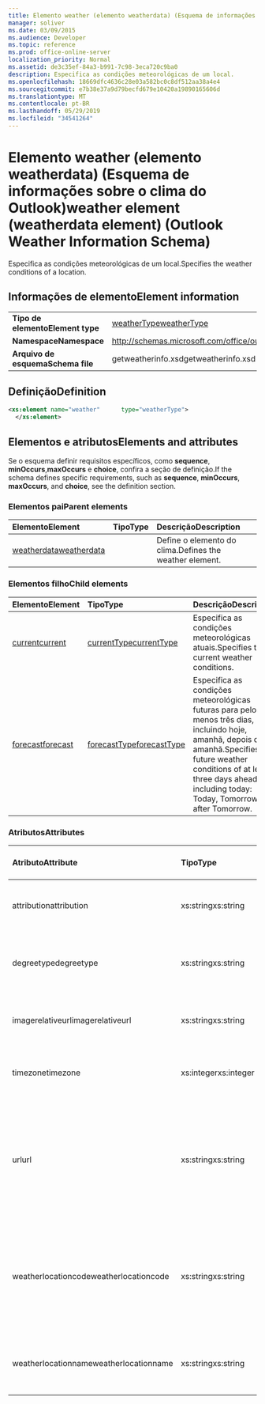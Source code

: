 ```yaml
---
title: Elemento weather (elemento weatherdata) (Esquema de informações sobre o clima do Outlook)
manager: soliver
ms.date: 03/09/2015
ms.audience: Developer
ms.topic: reference
ms.prod: office-online-server
localization_priority: Normal
ms.assetid: de3c35ef-84a3-b991-7c98-3eca720c9ba0
description: Especifica as condições meteorológicas de um local.
ms.openlocfilehash: 18669dfc4636c28e03a582bc0c8df512aa38a4e4
ms.sourcegitcommit: e7b38e37a9d79becfd679e10420a19890165606d
ms.translationtype: MT
ms.contentlocale: pt-BR
ms.lasthandoff: 05/29/2019
ms.locfileid: "34541264"
---
```

# <a name="weather-element-weatherdata-element-outlook-weather-information-schema"></a><span data-ttu-id="3df45-103">Elemento weather (elemento weatherdata) (Esquema de informações sobre o clima do Outlook)</span><span class="sxs-lookup"><span data-stu-id="3df45-103">weather element (weatherdata element) (Outlook Weather Information Schema)</span></span>

<span data-ttu-id="3df45-104">Especifica as condições meteorológicas de um local.</span><span class="sxs-lookup"><span data-stu-id="3df45-104">Specifies the weather conditions of a location.</span></span>
  
## <a name="element-information"></a><span data-ttu-id="3df45-105">Informações de elemento</span><span class="sxs-lookup"><span data-stu-id="3df45-105">Element information</span></span>

|||
|:-----|:-----|
|<span data-ttu-id="3df45-106">**Tipo de elemento**</span><span class="sxs-lookup"><span data-stu-id="3df45-106">**Element type**</span></span> <br/> |[<span data-ttu-id="3df45-107">weatherType</span><span class="sxs-lookup"><span data-stu-id="3df45-107">weatherType</span></span>](weathertype-complextype-outlook-weather-information-schema.md) <br/> |
|<span data-ttu-id="3df45-108">**Namespace**</span><span class="sxs-lookup"><span data-stu-id="3df45-108">**Namespace**</span></span> <br/> |http://schemas.microsoft.com/office/outlook/15/getweatherinfo.xsd  <br/> |
|<span data-ttu-id="3df45-109">**Arquivo de esquema**</span><span class="sxs-lookup"><span data-stu-id="3df45-109">**Schema file**</span></span> <br/> |<span data-ttu-id="3df45-110">getweatherinfo.xsd</span><span class="sxs-lookup"><span data-stu-id="3df45-110">getweatherinfo.xsd</span></span>  <br/> |
   
## <a name="definition"></a><span data-ttu-id="3df45-111">Definição</span><span class="sxs-lookup"><span data-stu-id="3df45-111">Definition</span></span>

```XML
<xs:element name="weather"      type="weatherType">
  </xs:element>  

```

## <a name="elements-and-attributes"></a><span data-ttu-id="3df45-112">Elementos e atributos</span><span class="sxs-lookup"><span data-stu-id="3df45-112">Elements and attributes</span></span>

<span data-ttu-id="3df45-113">Se o esquema definir requisitos específicos, como **sequence**, **minOccurs**,**maxOccurs** e **choice**, confira a seção de definição.</span><span class="sxs-lookup"><span data-stu-id="3df45-113">If the schema defines specific requirements, such as **sequence**, **minOccurs**, **maxOccurs**, and **choice**, see the definition section.</span></span> 
  
### <a name="parent-elements"></a><span data-ttu-id="3df45-114">Elementos pai</span><span class="sxs-lookup"><span data-stu-id="3df45-114">Parent elements</span></span>

|<span data-ttu-id="3df45-115">**Elemento**</span><span class="sxs-lookup"><span data-stu-id="3df45-115">**Element**</span></span>|<span data-ttu-id="3df45-116">**Tipo**</span><span class="sxs-lookup"><span data-stu-id="3df45-116">**Type**</span></span>|<span data-ttu-id="3df45-117">**Descrição**</span><span class="sxs-lookup"><span data-stu-id="3df45-117">**Description**</span></span>|
|:-----|:-----|:-----|
|[<span data-ttu-id="3df45-118">weatherdata</span><span class="sxs-lookup"><span data-stu-id="3df45-118">weatherdata</span></span>](weatherdata-element-outlook-weather-information-schema.md) <br/> ||<span data-ttu-id="3df45-119">Define o elemento do clima.</span><span class="sxs-lookup"><span data-stu-id="3df45-119">Defines the weather element.</span></span>  <br/> |
   
### <a name="child-elements"></a><span data-ttu-id="3df45-120">Elementos filho</span><span class="sxs-lookup"><span data-stu-id="3df45-120">Child elements</span></span>

|<span data-ttu-id="3df45-121">**Elemento**</span><span class="sxs-lookup"><span data-stu-id="3df45-121">**Element**</span></span>|<span data-ttu-id="3df45-122">**Tipo**</span><span class="sxs-lookup"><span data-stu-id="3df45-122">**Type**</span></span>|<span data-ttu-id="3df45-123">**Descrição**</span><span class="sxs-lookup"><span data-stu-id="3df45-123">**Description**</span></span>|
|:-----|:-----|:-----|
|[<span data-ttu-id="3df45-124">current</span><span class="sxs-lookup"><span data-stu-id="3df45-124">current</span></span>](current-element-weathertype-complextypeoutlook-weather-information-schema.md) <br/> |[<span data-ttu-id="3df45-125">currentType</span><span class="sxs-lookup"><span data-stu-id="3df45-125">currentType</span></span>](currenttype-complextype-outlook-weather-information-schema.md) <br/> |<span data-ttu-id="3df45-126">Especifica as condições meteorológicas atuais.</span><span class="sxs-lookup"><span data-stu-id="3df45-126">Specifies the current weather conditions.</span></span>  <br/> |
|[<span data-ttu-id="3df45-127">forecast</span><span class="sxs-lookup"><span data-stu-id="3df45-127">forecast</span></span>](forecast-element-weathertype-complextypeoutlook-weather-information-schema.md) <br/> |[<span data-ttu-id="3df45-128">forecastType</span><span class="sxs-lookup"><span data-stu-id="3df45-128">forecastType</span></span>](forecasttype-complextype-outlook-weather-information-schema.md) <br/> |<span data-ttu-id="3df45-129">Especifica as condições meteorológicas futuras para pelo menos três dias, incluindo hoje, amanhã, depois de amanhã.</span><span class="sxs-lookup"><span data-stu-id="3df45-129">Specifies the future weather conditions of at least three days ahead including today: Today, Tomorrow, Day after Tomorrow.</span></span>  <br/> |
   
### <a name="attributes"></a><span data-ttu-id="3df45-130">Atributos</span><span class="sxs-lookup"><span data-stu-id="3df45-130">Attributes</span></span>

|<span data-ttu-id="3df45-131">**Atributo**</span><span class="sxs-lookup"><span data-stu-id="3df45-131">**Attribute**</span></span>|<span data-ttu-id="3df45-132">**Tipo**</span><span class="sxs-lookup"><span data-stu-id="3df45-132">**Type**</span></span>|<span data-ttu-id="3df45-133">**Obrigatório**</span><span class="sxs-lookup"><span data-stu-id="3df45-133">**Required**</span></span>|<span data-ttu-id="3df45-134">**Descrição**</span><span class="sxs-lookup"><span data-stu-id="3df45-134">**Description**</span></span>|<span data-ttu-id="3df45-135">**Valores possíveis**</span><span class="sxs-lookup"><span data-stu-id="3df45-135">**Possible values**</span></span>|
|:-----|:-----|:-----|:-----|:-----|
|<span data-ttu-id="3df45-136">attribution</span><span class="sxs-lookup"><span data-stu-id="3df45-136">attribution</span></span>  <br/> |<span data-ttu-id="3df45-137">xs:string</span><span class="sxs-lookup"><span data-stu-id="3df45-137">xs:string</span></span>  <br/> |<span data-ttu-id="3df45-138">obrigatório</span><span class="sxs-lookup"><span data-stu-id="3df45-138">required</span></span>  <br/> |<span data-ttu-id="3df45-139">Especifica a origem das informações meteorológicas.</span><span class="sxs-lookup"><span data-stu-id="3df45-139">Specifies the source of the weather information.</span></span>  <br/> |<span data-ttu-id="3df45-140">Um valor do tipo xs:string</span><span class="sxs-lookup"><span data-stu-id="3df45-140">A value of the type xs:string</span></span>  <br/> |
|<span data-ttu-id="3df45-141">degreetype</span><span class="sxs-lookup"><span data-stu-id="3df45-141">degreetype</span></span>  <br/> |<span data-ttu-id="3df45-142">xs:string</span><span class="sxs-lookup"><span data-stu-id="3df45-142">xs:string</span></span>  <br/> |<span data-ttu-id="3df45-143">obrigatório</span><span class="sxs-lookup"><span data-stu-id="3df45-143">required</span></span>  <br/> |<span data-ttu-id="3df45-144">Especifica a unidade de temperatura local, como Celsius.</span><span class="sxs-lookup"><span data-stu-id="3df45-144">Specifies the unit for the temperature of the location for example, Celsius.</span></span>  <br/> |<span data-ttu-id="3df45-145">C, F</span><span class="sxs-lookup"><span data-stu-id="3df45-145">C, F</span></span>  <br/> |
|<span data-ttu-id="3df45-146">imagerelativeurl</span><span class="sxs-lookup"><span data-stu-id="3df45-146">imagerelativeurl</span></span>  <br/> |<span data-ttu-id="3df45-147">xs:string</span><span class="sxs-lookup"><span data-stu-id="3df45-147">xs:string</span></span>  <br/> |<span data-ttu-id="3df45-148">obrigatório</span><span class="sxs-lookup"><span data-stu-id="3df45-148">required</span></span>  <br/> |<span data-ttu-id="3df45-149">Especifica a URL da imagem para o local.</span><span class="sxs-lookup"><span data-stu-id="3df45-149">Specifies the URL of the image for the location.</span></span>  <br/> |<span data-ttu-id="3df45-150">Um valor do tipo xs:string</span><span class="sxs-lookup"><span data-stu-id="3df45-150">A value of the type xs:string</span></span>  <br/> |
|<span data-ttu-id="3df45-151">timezone</span><span class="sxs-lookup"><span data-stu-id="3df45-151">timezone</span></span>  <br/> |<span data-ttu-id="3df45-152">xs:integer</span><span class="sxs-lookup"><span data-stu-id="3df45-152">xs:integer</span></span>  <br/> |<span data-ttu-id="3df45-153">obrigatório</span><span class="sxs-lookup"><span data-stu-id="3df45-153">required</span></span>  <br/> |<span data-ttu-id="3df45-154">Especifica o deslocamento GMT.</span><span class="sxs-lookup"><span data-stu-id="3df45-154">Specifies the GMT offset.</span></span>  <br/> |<span data-ttu-id="3df45-155">Um valor entre -11 e 12, inclusive</span><span class="sxs-lookup"><span data-stu-id="3df45-155">A value between -11 and 12 inclusive</span></span>  <br/> |
|<span data-ttu-id="3df45-156">url</span><span class="sxs-lookup"><span data-stu-id="3df45-156">url</span></span>  <br/> |<span data-ttu-id="3df45-157">xs:string</span><span class="sxs-lookup"><span data-stu-id="3df45-157">xs:string</span></span>  <br/> |<span data-ttu-id="3df45-158">obrigatório</span><span class="sxs-lookup"><span data-stu-id="3df45-158">required</span></span>  <br/> |<span data-ttu-id="3df45-159">Especifica a URL para a página da Web do serviço meteorológico que contém informações sobre o clima para o local especificado.</span><span class="sxs-lookup"><span data-stu-id="3df45-159">Specifies the URL for the web page of the weather service that contains weather information for the specified location.</span></span>  <br/> |<span data-ttu-id="3df45-160">Um valor do tipo xs:string</span><span class="sxs-lookup"><span data-stu-id="3df45-160">A value of the type xs:string</span></span>  <br/> |
|<span data-ttu-id="3df45-161">weatherlocationcode</span><span class="sxs-lookup"><span data-stu-id="3df45-161">weatherlocationcode</span></span>  <br/> |<span data-ttu-id="3df45-162">xs:string</span><span class="sxs-lookup"><span data-stu-id="3df45-162">xs:string</span></span>  <br/> |<span data-ttu-id="3df45-163">obrigatório</span><span class="sxs-lookup"><span data-stu-id="3df45-163">required</span></span>  <br/> |<span data-ttu-id="3df45-164">Especifica o código associado ao local usado para distinguir vários locais que tenham o mesmo nome.</span><span class="sxs-lookup"><span data-stu-id="3df45-164">Specifies the code that is associated with the location used to distinguish multiple location that have the same name.</span></span>  <br/> |<span data-ttu-id="3df45-165">Um valor do tipo xs:string</span><span class="sxs-lookup"><span data-stu-id="3df45-165">A value of the type xs:string</span></span>  <br/> |
|<span data-ttu-id="3df45-166">weatherlocationname</span><span class="sxs-lookup"><span data-stu-id="3df45-166">weatherlocationname</span></span>  <br/> |<span data-ttu-id="3df45-167">xs:string</span><span class="sxs-lookup"><span data-stu-id="3df45-167">xs:string</span></span>  <br/> |<span data-ttu-id="3df45-168">obrigatório</span><span class="sxs-lookup"><span data-stu-id="3df45-168">required</span></span>  <br/> |<span data-ttu-id="3df45-169">Especifica o nome do local exibido no controle suspenso.</span><span class="sxs-lookup"><span data-stu-id="3df45-169">Specifies the name of the location that appears in the drop-down control.</span></span>  <br/> |<span data-ttu-id="3df45-170">Um valor do tipo xs:string</span><span class="sxs-lookup"><span data-stu-id="3df45-170">A value of the type xs:string</span></span>  <br/> |
   

